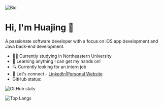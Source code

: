 ![Bio](https://lc-gluttony.s3.amazonaws.com/8LXa2sJ1EtbU/gvun7drQx6jzh7rlIAQ9PcXo4gnofazg/%E6%88%AA%E5%B1%8F2023-11-16%2001.44.45.png)

# Hi, I'm Huajing 👋

A passionate software developer with a focus on iOS app development and Java back-end development.

* 🧑‍🎓 Currently studying in Northeastern University
* 🌱 Learning anything I can get my hands on!
* 🔍 Currently looking for an intern job
* 📮 Let's connect - [LinkedIn](https://www.linkedin.com/in/huajing-lu-6099a7233/)|[Personal Website](https://www.runningcoconut.com)
* GitHub status:

![GitHub stats](https://github-readme-stats.vercel.app/api?username=cerfking&show_icons=true&theme=tokyonight)

![Top Langs](https://github-readme-stats.vercel.app/api/top-langs/?username=cerfking)
